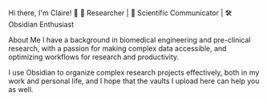 Hi there, I'm Claire! 👋
🔬 Researcher | 📝 Scientific Communicator | 🛠️ Obsidian Enthusiast

About Me
I have a background in biomedical engineering and pre-clinical research, with a passion for making complex data accessible, and optimizing workflows for research and productivity. 

I use Obsidian to organize complex research projects effectively, both in my work and personal life, and I hope that the vaults I upload here can help you as well.


